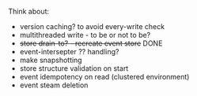 Think about:
 - version caching? to avoid every-write check
 - multithreaded write - to be or not to be?
 - ~~store drain-to? - recreate event store~~ DONE
 - event-intersepter ?? handling?
 - make snapshotting
 - store structure validation on start
 - event idempotency on read (clustered environment)
 - event steam deletion
